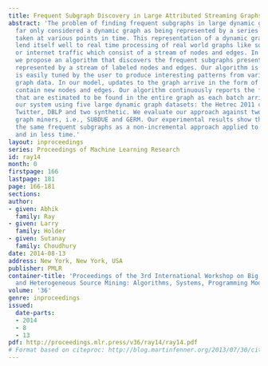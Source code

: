 ```yaml
---
title: Frequent Subgraph Discovery in Large Attributed Streaming Graphs
abstract: 'The problem of finding frequent subgraphs in large dynamic graphs has so
  far only considered a dynamic graph as being represented by a series of static snapshots
  taken at various points in time. This representation of a dynamic graph does not
  lend itself well to real time processing of real world graphs like social networks
  or internet traffic which consist of a stream of nodes and edges. In this paper
  we propose an algorithm that discovers the frequent subgraphs present in a graph
  represented by a stream of labeled nodes and edges. Our algorithm is efficient and
  is easily tuned by the user to produce interesting patterns from various kinds of
  graph data. In our model, updates to the graph arrive in the form of batches which
  contain new nodes and edges. Our algorithm continuously reports the frequent subgraphs
  that are estimated to be found in the entire graph as each batch arrives. We evaluate
  our system using five large dynamic graph datasets: the Hetrec 2011 challenge data,
  Twitter, DBLP and two synthetic. We evaluate our approach against two popular large
  graph miners, i.e., SUBDUE and GERM. Our experimental results show that we can find
  the same frequent subgraphs as a non-incremental approach applied to snapshot graphs,
  and in less time.'
layout: inproceedings
series: Proceedings of Machine Learning Research
id: ray14
month: 0
firstpage: 166
lastpage: 181
page: 166-181
sections: 
author:
- given: Abhik
  family: Ray
- given: Larry
  family: Holder
- given: Sutanay
  family: Choudhury
date: 2014-08-13
address: New York, New York, USA
publisher: PMLR
container-title: 'Proceedings of the 3rd International Workshop on Big Data, Streams
  and Heterogeneous Source Mining: Algorithms, Systems, Programming Models and Applications'
volume: '36'
genre: inproceedings
issued:
  date-parts:
  - 2014
  - 8
  - 13
pdf: http://proceedings.mlr.press/v36/ray14/ray14.pdf
# Format based on citeproc: http://blog.martinfenner.org/2013/07/30/citeproc-yaml-for-bibliographies/
---
```

